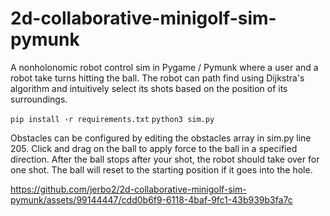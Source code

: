 # 2d-collaborative-minigolf-sim-pymunk
A nonholonomic robot control sim in Pygame / Pymunk where a user and a robot take turns hitting the ball. The robot can path find using Dijkstra's algorithm and intuitively select its shots based on the position of its surroundings.

`pip install -r requirements.txt`
`python3 sim.py`

Obstacles can be configured by editing the obstacles array in sim.py line 205. Click and drag on the ball to apply force to the ball in a specified direction. After the ball stops after your shot, the robot should take over for one shot. The ball will reset to the starting position if it goes into the hole. 

https://github.com/jerbo2/2d-collaborative-minigolf-sim-pymunk/assets/99144447/cdd0b6f9-6118-4baf-9fc1-43b939b3fa7c

